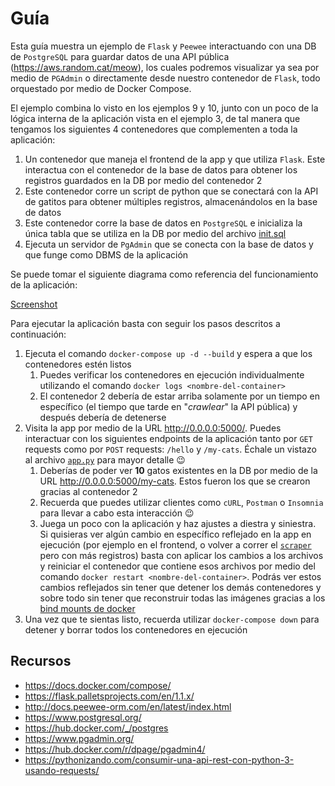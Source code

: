 # Guía

Esta guía muestra un ejemplo de `Flask` y `Peewee` interactuando con una DB de `PostgreSQL` para guardar datos de una API pública (<https://aws.random.cat/meow>), los cuales podremos visualizar ya sea por medio de `PGAdmin` o directamente desde nuestro contenedor de `Flask`, todo orquestado por medio de Docker Compose.

El ejemplo combina lo visto en los ejemplos 9 y 10, junto con un poco de la lógica interna de la aplicación vista en el ejemplo 3, de tal manera que tengamos los siguientes 4 contenedores que complementen a toda la aplicación:

1. Un contenedor que maneja el frontend de la app y que utiliza `Flask`. Este interactua con el contenedor de la base de datos para obtener los registros guardados en la DB por medio del contenedor 2
2. Este contenedor corre un script de python que se conectará con la API de gatitos para obtener múltiples registros, almacenándolos en la base de datos
3. Este contenedor corre la base de datos en `PostgreSQL` e inicializa la única tabla que se utiliza en la DB por medio del archivo [init.sql](db/init.sql)
4. Ejecuta un servidor de `PgAdmin` que se conecta con la base de datos y que funge como DBMS de la aplicación

Se puede tomar el siguiente diagrama como referencia del funcionamiento de la aplicación:

[Screenshot](diagrama.png)

Para ejecutar la aplicación basta con seguir los pasos descritos a continuación:

1. Ejecuta el comando `docker-compose up -d --build` y espera a que los contenedores estén listos
   1. Puedes verificar los contenedores en ejecución individualmente utilizando el comando `docker logs <nombre-del-container>`
   2. El contenedor 2 debería de estar arriba solamente por un tiempo en específico (el tiempo que tarde en "_crawlear_" la API pública) y después debería de detenerse
2. Visita la app por medio de la URL <http://0.0.0.0:5000/>. Puedes interactuar con los siguientes endpoints de la aplicación tanto por `GET` requests como por `POST` requests: `/hello` y `/my-cats`. Échale un vistazo al archivo [`app.py`](app/app.py) para mayor detalle :wink:
   1. Deberías de poder ver **10** gatos existentes en la DB por medio de la URL <http://0.0.0.0:5000/my-cats>. Estos fueron los que se crearon gracias al contenedor 2
   2. Recuerda que puedes utilizar clientes como `cURL`, `Postman` o `Insomnia` para llevar a cabo esta interacción :wink:
   3. Juega un poco con la aplicación y haz ajustes a diestra y siniestra. Si quisieras ver algún cambio en específico reflejado en la app en ejecución (por ejemplo en el frontend, o volver a correr el [`scraper`](app/scraper.py) pero con más registros) basta con aplicar los cambios a los archivos y reiniciar el contenedor que contiene esos archivos por medio del comando `docker restart <nombre-del-container>`. Podrás ver estos cambios reflejados sin tener que detener los demás contenedores y sobre todo sin tener que reconstruir todas las imágenes gracias a los [bind mounts de docker](https://docs.docker.com/storage/bind-mounts/)
3. Una vez que te sientas listo, recuerda utilizar `docker-compose down` para detener y borrar todos los contenedores en ejecución

## Recursos

* <https://docs.docker.com/compose/>
* <https://flask.palletsprojects.com/en/1.1.x/>
* <http://docs.peewee-orm.com/en/latest/index.html>
* <https://www.postgresql.org/>
* <https://hub.docker.com/_/postgres>
* <https://www.pgadmin.org/>
* <https://hub.docker.com/r/dpage/pgadmin4/>
* <https://pythonizando.com/consumir-una-api-rest-con-python-3-usando-requests/>
